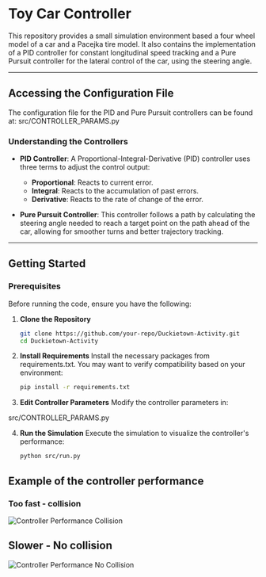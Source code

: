 # Toy Car Controller

This repository provides a small simulation environment based a four wheel model of a car and a Pacejka tire model. It also contains the implementation of a PID controller for constant longitudinal speed tracking and a Pure Pursuit controller for the lateral control of the car, using the steering angle.

---

## Accessing the Configuration File

The configuration file for the PID and Pure Pursuit controllers can be found at:
src/CONTROLLER_PARAMS.py

### Understanding the Controllers

- **PID Controller**: A Proportional-Integral-Derivative (PID) controller uses three terms to adjust the control output: 
  - **Proportional**: Reacts to current error.
  - **Integral**: Reacts to the accumulation of past errors.
  - **Derivative**: Reacts to the rate of change of the error.

- **Pure Pursuit Controller**: This controller follows a path by calculating the steering angle needed to reach a target point on the path ahead of the car, allowing for smoother turns and better trajectory tracking.

---

## Getting Started

### Prerequisites

Before running the code, ensure you have the following:

1. **Clone the Repository**
   ```bash
   git clone https://github.com/your-repo/Duckietown-Activity.git
   cd Duckietown-Activity


2. **Install Requirements** Install the necessary packages from requirements.txt. You may want to verify compatibility based on your environment:

    ``` bash
    pip install -r requirements.txt

3. **Edit Controller Parameters** Modify the controller parameters in:

src/CONTROLLER_PARAMS.py

4. **Run the Simulation** Execute the simulation to visualize the controller's performance:

    ```bash
    python src/run.py


## Example of the controller performance

### Too fast - collision

![Controller Performance Collision](videos/collision.gif)

## Slower - No collision
![Controller Performance No Collision](videos/no-collision.gif)

